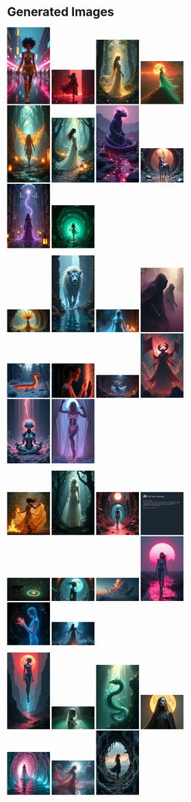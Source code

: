 # Generated Images



<img src="2025_07_21_01.png" width="100"/> <img src="2025_07_21_02.png" width="100"/> <img src="2025_07_21_03.png" width="100"/> <img src="2025_07_21_04.png" width="100"/> <img src="2025_07_21_05.png" width="100"/> <img src="2025_07_21_06.png" width="100"/> <img src="2025_07_21_07.png" width="100"/> <img src="2025_07_21_08.png" width="100"/> <img src="2025_07_21_09.png" width="100"/> <img src="2025_07_21_10.png" width="100"/>

<img src="2025_07_21_11.png" width="100"/> <img src="2025_07_21_12.png" width="100"/> <img src="2025_07_21_13.png" width="100"/> <img src="2025_07_21_14.png" width="100"/> <img src="2025_07_21_15.png" width="100"/> <img src="2025_07_21_16.png" width="100"/> <img src="2025_07_21_17.png" width="100"/> <img src="2025_07_21_18.png" width="100"/> <img src="2025_07_21_19.png" width="100"/> <img src="2025_07_21_20.png" width="100"/>

<img src="2025_07_21_21.png" width="100"/> <img src="2025_07_21_22.png" width="100"/> <img src="2025_07_21_23.png" width="100"/> <img src="2025_07_21_24.png" width="100"/> <img src="2025_07_21_25.png" width="100"/> <img src="2025_07_21_26.png" width="100"/> <img src="2025_07_21_27.png" width="100"/> <img src="2025_07_21_28.png" width="100"/> <img src="2025_07_21_29.png" width="100"/> <img src="2025_07_21_30.png" width="100"/>

<img src="2025_07_21_31.png" width="100"/> <img src="2025_07_21_32.png" width="100"/> <img src="2025_07_21_33.png" width="100"/> <img src="2025_07_21_34.png" width="100"/> <img src="2025_07_21_35.png" width="100"/> <img src="2025_07_21_36.png" width="100"/> <img src="2025_07_21_37.png" width="100"/>